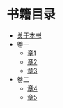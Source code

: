 # 书籍目录

- [关于本书](./README.MD)
- 卷一
  - [章1](./vol_1/chapter_1.md)
  - [章2](./vol_1/chapter_2.md)
  - [章3](./vol_1/chapter_3.md)
- 卷二
  - [章4](./vol_2/chapter_4.md)
  - [章5](./vol_2/chapter_5.md)